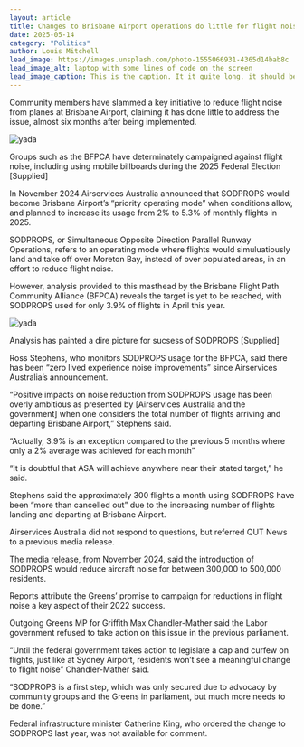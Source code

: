 ```yaml
---
layout: article
title: Changes to Brisbane Airport operations do little for flight noise, community groups claim
date: 2025-05-14
category: "Politics" 
author: Louis Mitchell
lead_image: https://images.unsplash.com/photo-1555066931-4365d14bab8c
lead_image_alt: laptop with some lines of code on the screen
lead_image_caption: This is the caption. It it quite long. it should be full length. we will find out (Person Name/AAP)
---
```


Community members have slammed a key initiative to reduce flight noise from planes at Brisbane Airport, claiming it has done little to address the issue, almost six months after being implemented.

<!-- excerpt -->

![yada](https://d1c7drk47yg0al.cloudfront.net/D2W30T3xTMujsvjPpo37_494802342_10163288829149747_520369870598153068_n.jpg)
<p class="caption">Groups such as the BFPCA have determinately campaigned against flight noise, including using mobile billboards during the 2025 Federal Election [Supplied]</p>

In November 2024 Airservices Australia announced that SODPROPS would become Brisbane Airport’s “priority operating mode” when conditions allow, and planned to increase its usage from 2% to 5.3% of monthly flights in 2025.

SODPROPS, or Simultaneous Opposite Direction Parallel Runway Operations, refers to an operating mode where flights would simuluatiously land and take off over Moreton Bay, instead of over populated areas, in an effort to reduce flight noise.

However, analysis provided to this masthead by the Brisbane Flight Path Community Alliance (BFPCA) reveals the target is yet to be reached, with SODPROPS used for only 3.9% of flights in April this year.

![yada](https://d1c7drk47yg0al.cloudfront.net/D2W30T3xTMujsvjPpo37_494802342_10163288829149747_520369870598153068_n.jpg)
<p class="caption"> Analysis has painted a dire picture for sucsess of SODPROPS [Supplied]</p>

Ross Stephens, who monitors SODPROPS usage for the BFPCA, said there has been “zero lived experience noise improvements” since Airservices Australia’s announcement.

“Positive impacts on noise reduction from SODPROPS usage has been overly ambitious as presented by [Airservices Australia and the government] when one considers the total number of flights arriving and departing Brisbane Airport,” Stephens said.

“Actually, 3.9% is an exception compared to the previous 5 months where only a 2% average was achieved for each month”

“It is doubtful that ASA will achieve anywhere near their stated target,” he said.

Stephens said the approximately 300 flights a month using SODPROPS have been “more than cancelled out” due to the increasing number of flights landing and departing at Brisbane Airport.

Airservices Australia did not respond to questions, but referred QUT News to a previous media release.

The media release, from November 2024, said the introduction of SODPROPS would reduce aircraft noise for between 300,000 to 500,000 residents.

Reports attribute the Greens’ promise to campaign for reductions in flight noise a key aspect of their 2022 success.

Outgoing Greens MP for Griffith Max Chandler-Mather said the Labor government refused to take action on this issue in the previous parliament.

“Until the federal government takes action to legislate a cap and curfew on flights, just like at Sydney Airport, residents won’t see a meaningful change to flight noise” Chandler-Mather said.

“SODPROPS is a first step, which was only secured due to advocacy by community groups and the Greens in parliament, but much more needs to be done.”

Federal infrastructure minister Catherine King, who ordered the change to SODPROPS last year, was not available for comment.
